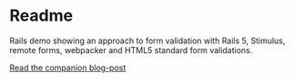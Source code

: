 # Readme
Rails demo showing an approach to form validation with Rails 5, Stimulus, remote forms, webpacker and HTML5 standard form validations.

[Read the companion blog-post]()

